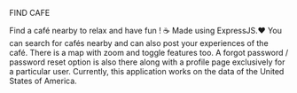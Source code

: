 FIND CAFE

Find a café nearby to relax and have fun ! ☕️
Made using ExpressJS.❤️
You can search for cafés nearby and can also post your experiences of the café. There is a map with zoom and toggle features too.
A forgot password / password reset option is also there along with a profile page exclusively for a particular user. 
Currently, this application works on the data of the United States of America.
